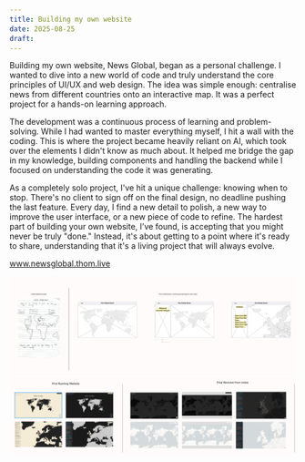 ```yaml
---
title: Building my own website
date: 2025-08-25
draft:
---
```

Building my own website, News Global, began as a personal challenge. I wanted to dive into a new world of code and truly understand the core principles of UI/UX and web design. The idea was simple enough: centralise news from different countries onto an interactive map. It was a perfect project for a hands-on learning approach.

The development was a continuous process of learning and problem-solving. While I had wanted to master everything myself, I hit a wall with the coding. This is where the project became heavily reliant on AI, which took over the elements I didn't know as much about. It helped me bridge the gap in my knowledge, building components and handling the backend while I focused on understanding the code it was generating.

As a completely solo project, I've hit a unique challenge: knowing when to stop. There's no client to sign off on the final design, no deadline pushing the last feature. Every day, I find a new detail to polish, a new way to improve the user interface, or a new piece of code to refine. The hardest part of building your own website, I’ve found, is accepting that you might never be truly "done." Instead, it's about getting to a point where it's ready to share, understanding that it's a living project that will always evolve.

www.newsglobal.thom.live

![image 26.png](/images/image%2026.png)![image 25.png](/images/image%2025.png)